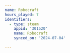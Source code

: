 ```yaml
---
name: Robocraft
hours_played: 7
identifiers:
  - type: steam
    appid: '301520'
    name: Robocraft
    synced_on: '2024-07-04'

---
```

